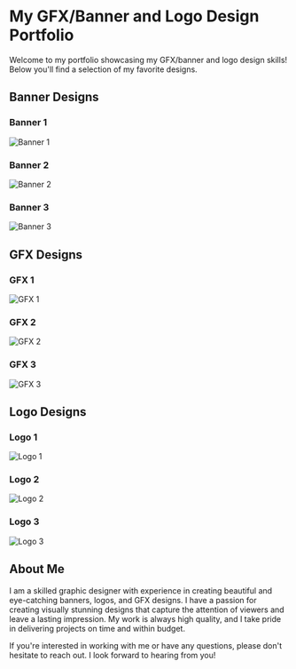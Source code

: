 # My GFX/Banner and Logo Design Portfolio

Welcome to my portfolio showcasing my GFX/banner and logo design skills! Below you'll find a selection of my favorite designs.

## Banner Designs

### Banner 1

![Banner 1](banner1.png)

### Banner 2

![Banner 2](banner2.png)

### Banner 3

![Banner 3](banner3.png)

## GFX Designs

### GFX 1

![GFX 1](gfx1.png)

### GFX 2

![GFX 2](gfx2.png)

### GFX 3

![GFX 3](gfx3.png)

## Logo Designs

### Logo 1

![Logo 1](logo1.png)

### Logo 2

![Logo 2](logo2.png)

### Logo 3

![Logo 3](logo3.png)

## About Me

I am a skilled graphic designer with experience in creating beautiful and eye-catching banners, logos, and GFX designs. I have a passion for creating visually stunning designs that capture the attention of viewers and leave a lasting impression. My work is always high quality, and I take pride in delivering projects on time and within budget.

If you're interested in working with me or have any questions, please don't hesitate to reach out. I look forward to hearing from you!

